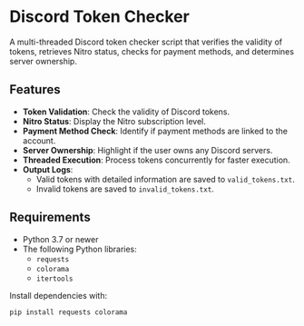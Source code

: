 # Discord Token Checker

A multi-threaded Discord token checker script that verifies the validity of tokens, retrieves Nitro status, checks for payment methods, and determines server ownership. 

## Features

- **Token Validation**: Check the validity of Discord tokens.
- **Nitro Status**: Display the Nitro subscription level.
- **Payment Method Check**: Identify if payment methods are linked to the account.
- **Server Ownership**: Highlight if the user owns any Discord servers.
- **Threaded Execution**: Process tokens concurrently for faster execution.
- **Output Logs**:
  - Valid tokens with detailed information are saved to `valid_tokens.txt`.
  - Invalid tokens are saved to `invalid_tokens.txt`.

## Requirements

- Python 3.7 or newer
- The following Python libraries:
  - `requests`
  - `colorama`
  - `itertools`

Install dependencies with:
```bash
pip install requests colorama
